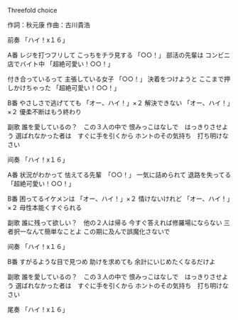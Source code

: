 Threefold choice

作詞：秋元康
作曲：古川貴浩

前奏
「ハイ！x１６」 

A番
レジを打つフリして
こっちをチラ見する 「○○！」 
部活の先輩は
コンビニ店でバイト中 「超絶可愛い！○○！」 

付き合っているって
主張している女子 「○○！」 
決着をつけようと
ここまで押しかけちゃった 「超絶可愛い！○○！」 

B番
やさしさで逃げてても 「オー、ハイ！」×２ 
解決できない 「オー、ハイ！」×２ 
優柔不断はもう終わり

副歌
誰を愛しているの？　この３人の中で
恨みっこはなしで　はっきりさせよう
選ばれなかった者は　すぐに手を引くから
ホントのその気持ち　打ち明けなさい

间奏
「ハイ！x１６」 

A番
状況がわかって
怯えてる先輩　「○○！」 
一気に詰められて
退路を失ってる 「超絶可愛い！○○！」 

B番
困ってるイケメンは 「オー、ハイ！」×２ 
情けないけれど 「オー、ハイ！」×２ 
母性本能くすぐられる

副歌
誰に残って欲しい？　他の２人は帰る
今すぐ答えれば修羅場にならない
三者択一なんて簡単なことよ
この期に及んで誤魔化さないで

间奏
「ハイ！x１６」 

B番
すがるような目で見つめ
助けを求めても
余計にいじめたくなるだけよ

副歌
誰を愛しているの？　この３人の中で
恨みっこはなしで　はっきりさせよう
選ばれなかった者は　すぐに手を引くから
ホントのその気持ち　打ち明けなさい

尾奏
「ハイ！x１６」 